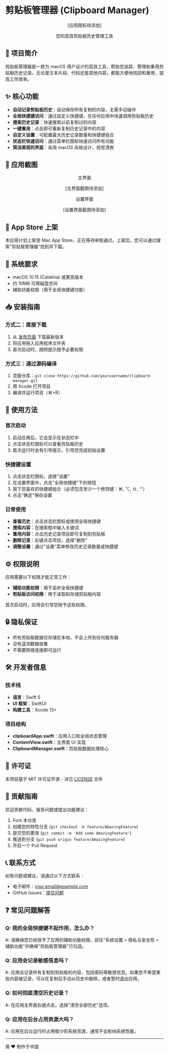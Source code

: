 # 剪贴板管理器 (Clipboard Manager)

<div align="center">
  <!-- 注意：这里需要添加您的应用图标 -->
  <p>[应用图标待添加]</p>
  <p>您的高效剪贴板历史管理工具</p>
</div>

## 📝 项目简介

剪贴板管理器是一款为 macOS 用户设计的高效工具，帮助您追踪、管理和重用剪贴板历史记录。无论是文本片段、代码还是其他内容，都能方便地找回和重用，提高工作效率。

## ✨ 核心功能

- **自动记录剪贴板历史**：自动保存所有复制的内容，无需手动操作
- **全局快捷键访问**：通过自定义快捷键，在任何应用中快速调用剪贴板历史
- **搜索历史记录**：快速搜索以前复制过的内容
- **一键重用**：点击即可重新复制历史记录中的内容
- **自定义设置**：可配置最大历史记录数量和快捷键组合
- **状态栏快速访问**：通过菜单栏图标快速访问所有功能
- **简洁美观的界面**：采用 macOS 风格设计，视觉清爽

## 📸 应用截图

<div align="center">
  <!-- 注意：这里需要添加应用的实际截图 -->
  <p>主界面</p>
  <p>[主界面截图待添加]</p>
  
  <p>设置界面</p>
  <p>[设置界面截图待添加]</p>
</div>

## 🚀 App Store 上架

本应用计划上架至 Mac App Store，正在等待审核通过。上架后，您可以通过搜索"剪贴板管理器"找到并下载。

## 🔧 系统要求

- macOS 10.15 (Catalina) 或更高版本
- 约 10MB 可用磁盘空间
- 辅助功能权限（用于全局快捷键功能）

## 📥 安装指南

### 方式二：直接下载

1. 从 [发布页面](https://github.com/yourusername/clipboard-manager/releases) 下载最新版本
2. 将应用拖入应用程序文件夹
3. 首次启动时，按照提示授予必要权限

### 方式三：通过源码编译

1. 克隆仓库：`git clone https://github.com/yourusername/clipboard-manager.git`
2. 用 Xcode 打开项目
3. 编译并运行项目（⌘+R）

## 🚀 使用方法

### 首次启动

1. 启动应用后，它会显示在状态栏中
2. 点击状态栏图标可以查看剪贴板历史
3. 首次运行时会有引导提示，引导您完成初始设置

### 快捷键设置

1. 点击状态栏图标，选择"设置"
2. 在设置界面中，点击"全局快捷键"下的按钮
3. 按下您喜欢的快捷键组合（必须包含至少一个修饰键：⌘, ⌥, ⇧, ⌃）
4. 点击"确定"保存设置

### 日常使用

- **查看历史**：点击状态栏图标或使用全局快捷键
- **搜索内容**：在搜索框中输入关键词
- **重用内容**：点击历史记录项目即可复制到剪贴板
- **删除记录**：右键点击项目，选择"删除"
- **调整设置**：通过"设置"菜单修改历史记录数量或快捷键

## ⚙️ 权限说明

应用需要以下权限才能正常工作：

- **辅助功能权限**：用于监听全局快捷键
- **剪贴板访问权限**：用于读取和存储剪贴板内容

首次启动时，应用会引导您授予这些权限。

## 🔒 隐私保证

- 所有剪贴板数据仅存储在本地，不会上传到任何服务器
- 没有遥测数据收集
- 不需要网络连接即可运行

## 🛠 开发者信息

### 技术栈

- **语言**：Swift 5
- **UI 框架**：SwiftUI
- **构建工具**：Xcode 13+

### 项目结构

- **clipboardApp.swift**：应用入口和全局状态管理
- **ContentView.swift**：主界面 UI 实现
- **ClipboardManager.swift**：剪贴板数据处理核心

## 📄 许可证

本项目基于 MIT 许可证开源 - 详见 [LICENSE](LICENSE) 文件

## 👥 贡献指南

欢迎贡献代码、报告问题或提出功能建议：

1. Fork 本仓库
2. 创建您的特性分支 (`git checkout -b feature/AmazingFeature`)
3. 提交您的更改 (`git commit -m 'Add some AmazingFeature'`)
4. 推送到分支 (`git push origin feature/AmazingFeature`)
5. 开启一个 Pull Request

## 📞 联系方式

如有问题或建议，请通过以下方式联系：

- 电子邮件：your.email@example.com
- GitHub Issues：[提交问题](https://github.com/yourusername/clipboard-manager/issues)

## ❓ 常见问题解答

### Q: 我的全局快捷键不起作用，怎么办？
A: 请确保您已经授予了应用的辅助功能权限。前往"系统设置 > 隐私与安全性 > 辅助功能"并确保"剪贴板管理器"已勾选。

### Q: 应用会记录敏感信息吗？
A: 应用会记录所有复制到剪贴板的内容，包括密码等敏感信息。如果您不希望某些内容被记录，可以在复制后手动从历史中删除，或者暂时退出应用。

### Q: 如何彻底清空历史记录？
A: 在应用主界面右键点击，选择"清空全部历史"选项。

### Q: 应用在后台占用资源大吗？
A: 应用在后台运行时占用极少的系统资源，通常不会影响系统性能。

---

用 ❤️ 制作于中国
